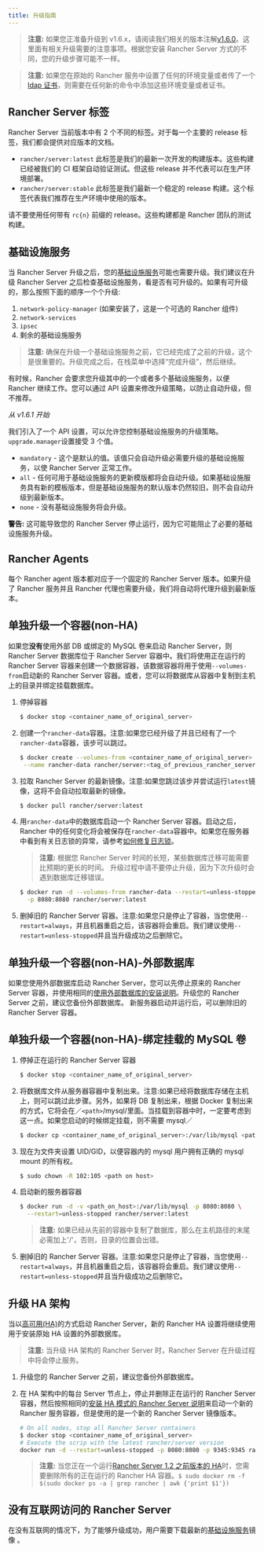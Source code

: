 ```yaml
---
title: 升级指南
---
```


> **注意:** 如果您正准备升级到 v1.6.x，请阅读我们相关的版本注解[v1.6.0](https://github.com/rancher/rancher/releases/tag/v1.6.0)。这里面有相关升级需要的注意事项。根据您安装 Rancher Server 方式的不同，您的升级步骤可能不一样。

> **注意:** 如果您在原始的 Rancher 服务中设置了任何的环境变量或者传了一个[ldap 证书](/docs/rancher1/installation/installing-server/#tls认证使用adopenldap)，则需要在任何新的命令中添加这些环境变量或者证书。

## Rancher Server 标签

Rancher Server 当前版本中有 2 个不同的标签。对于每一个主要的 release 标签，我们都会提供对应版本的文档。

- `rancher/server:latest` 此标签是我们的最新一次开发的构建版本。这些构建已经被我们的 CI 框架自动验证测试。但这些 release 并不代表可以在生产环境部署。
- `rancher/server:stable` 此标签是我们最新一个稳定的 release 构建。这个标签代表我们推荐在生产环境中使用的版本。

请不要使用任何带有 `rc{n}` 前缀的 release。这些构建都是 Rancher 团队的测试构建。

## 基础设施服务

当 Rancher Server 升级之后，您的[基础设施服务](/docs/rancher1/rancher-service/)可能也需要升级。我们建议在升级 Rancher Server 之后检查基础设施服务，看是否有可升级的。如果有可升级的，那么按照下面的顺序一个个升级:

1. `network-policy-manager` (如果安装了，这是一个可选的 Rancher 组件)
2. `network-services`
3. `ipsec`
4. 剩余的基础设施服务

> **注意:** 确保在升级一个基础设施服务之前，它已经完成了之前的升级，这个是很重要的。升级完成之后，在栈菜单中选择“完成升级”，然后继续。

有时候，Rancher 会要求您升级其中的一个或者多个基础设施服务，以便 Rancher 继续工作。您可以通过 API 设置来修改升级策略，以防止自动升级，但不推荐。

_从 v1.6.1 开始_

我们引入了一个 API 设置，可以允许您控制基础设施服务的升级策略。`upgrade.manager`设置接受 3 个值。

- `mandatory` - 这个是默认的值。该值只会自动升级必需要升级的基础设施服务，以使 Rancher Server 正常工作。
- `all` - 任何可用于基础设施服务的更新模版都将会自动升级。如果基础设施服务具有新的模板版本，但是基础设施服务的默认版本仍然较旧，则不会自动升级到最新版本。
- `none` - 没有基础设施服务将会升级。

**警告:** 这可能导致您的 Rancher Server 停止运行，因为它可能阻止了必要的基础设施服务升级。

## Rancher Agents

每个 Rancher agent 版本都对应于一个固定的 Rancher Server 版本。如果升级了 Rancher 服务并且 Rancher 代理也需要升级，我们将自动将代理升级到最新版本。

## 单独升级一个容器(non-HA)

如果您**没有**使用外部 DB 或绑定的 MySQL 卷来启动 Rancher Server，则 Rancher Server 数据库位于 Rancher Server 容器中。我们将使用正在运行的 Rancher Server 容器来创建一个数据容器，该数据容器将用于使用`--volumes-from`启动新的 Rancher Server 容器。或者，您可以将数据库从容器中复制到主机上的目录并绑定挂载数据库。

1. 停掉容器

   ```bash
   $ docker stop <container_name_of_original_server>
   ```

2. 创建一个`rancher-data`容器。注意:如果您已经升级了并且已经有了一个`rancher-data`容器，该步可以跳过。

   ```bash
   $ docker create --volumes-from <container_name_of_original_server> \
    --name rancher-data rancher/server:<tag_of_previous_rancher_server>
   ```

3. 拉取 Rancher Server 的最新镜像。注意:如果您跳过该步并尝试运行`latest`镜像，这将不会自动拉取最新的镜像。

   ```bash
   $ docker pull rancher/server:latest
   ```

4. 用`rancher-data`中的数据库启动一个 Rancher Server 容器。启动之后，Rancher 中的任何变化将会被保存在`rancher-data`容器中。如果您在服务器中看到有关日志锁的异常，请参考[如何修复日志锁](/docs/rancher1/faq/server/#databaselock)。

   > **注意:** 根据您 Rancher Server 时间的长短，某些数据库迁移可能需要比预期的更长的时间。 升级过程中请不要停止升级，因为下次升级时会遇到数据库迁移错误。

   ```bash
   $ docker run -d --volumes-from rancher-data --restart=unless-stopped \
     -p 8080:8080 rancher/server:latest
   ```

5. 删掉旧的 Rancher Server 容器。注意:如果您只是停止了容器，当您使用`--restart=always`，并且机器重启之后，该容器将会重启。我们建议使用`--restart=unless-stopped`并且当升级成功之后删除它。

## 单独升级一个容器(non-HA)-外部数据库

如果您使用外部数据库启动 Rancher Server，您可以先停止原来的 Rancher Server 容器，并使用相同的[使用外部数据库的安装说明](/docs/rancher1/installation/installing-server/#single-container-external-database)。升级您的 Rancher Server 之前，建议您备份外部数据库。 新服务器启动并运行后，可以删除旧的 Rancher Server 容器。

## 单独升级一个容器(non-HA)-绑定挂载的 MySQL 卷

1. 停掉正在运行的 Rancher Server 容器

   ```bash
   $ docker stop <container_name_of_original_server>
   ```

2. 将数据库文件从服务器容器中复制出来。注意:如果已经将数据库存储在主机上，则可以跳过此步骤。另外，如果将 DB 复制出来，根据 Docker 复制出来的方式，它将会在／`<path>`/mysql/里面。当挂载到容器中时，一定要考虑到这一点。如果您启动的时候绑定挂载，则不需要 mysql／

   ```bash
   $ docker cp <container_name_of_original_server>:/var/lib/mysql <path on host>
   ```

3. 现在为文件夹设置 UID/GID，以便容器内的 mysql 用户拥有正确的 mysql mount 的所有权。

   ```bash
   $ sudo chown -R 102:105 <path on host>
   ```

4. 启动新的服务器容器

   ```bash
   $ docker run -d -v <path_on_host>:/var/lib/mysql -p 8080:8080 \
     --restart=unless-stopped rancher/server:latest
   ```

   > **注意:** 如果已经从先前的容器中复制了数据库，那么在主机路径的末尾必需加上'/'，否则，目录的位置会出错。

5. 删掉旧的 Rancher Server 容器。注意:如果您只是停止了容器，当您使用`--restart=always`，并且机器重启之后，该容器将会重启。我们建议使用`--restart=unless-stopped`并且当升级成功之后删除它。

## 升级 HA 架构

当以[高可用(HA)](/docs/rancher1/installation/installing-server/#multi-nodes)的方式启动 Rancher Server，新的 Rancher HA 设置将继续使用用于安装原始 HA 设置的外部数据库。

> **注意:** 当升级 HA 架构的 Rancher Server 时，Rancher Server 在升级过程中将会停止服务。

1. 升级您的 Rancher Server 之前，建议您备份外部数据库。

2. 在 HA 架构中的每台 Server 节点上，停止并删除正在运行的 Rancher Server 容器，然后按照相同的[安装 HA 模式的 Rancher Server 说明](/docs/rancher1/installation/installing-server/#multi-nodes)来启动一个新的 Rancher 服务容器，但是使用的是一个新的 Rancher Server 镜像版本。

   ```bash
   # On all nodes, stop all Rancher Server containers
   $ docker stop <container_name_of_original_server>
   # Execute the scrip with the latest rancher/server version
   docker run -d --restart=unless-stopped -p 8080:8080 -p 9345:9345 rancher/server --db-host myhost.example.com --db-port 3306 --db-user username --db-pass password --db-name cattle --advertise-address <IP_of_the_Node>
   ```

   > **注意:** 当您正在一个运行[Rancher Server 1.2 之前版本的 HA](/docs/rancher1/installation/installing-server/)时，您需要删除所有的正在运行的 Rancher HA 容器。`$ sudo docker rm -f $(sudo docker ps -a | grep rancher | awk {'print $1'})`

## 没有互联网访问的 Rancher Server

在没有互联网的情况下，为了能够升级成功，用户需要下载最新的[基础设施服务](/docs/rancher1/rancher-service/)镜像 。
